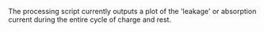 The processing script currently outputs a plot of the 'leakage' or absorption current during the entire cycle of charge and rest.
